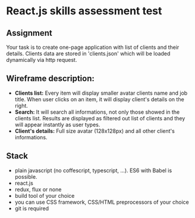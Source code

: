 # React.js skills assessment test

## Assignment

Your task is to create one-page application with list of clients and their details. Clients data are stored in 'clients.json' which will be loaded dynamically via http request.

## Wireframe description:

-   **Clients list:** Every item will display smaller avatar clients name and job title. When user clicks on an item, it will display client's details on the right.
-   **Search:** It will search all informations, not only those showed in the clients list. Results are displayed as filtered out list of clients and they will appear instantly as user types.
-   **Client's details:** Full size avatar (128x128px) and all other client's informations.

## Stack

-   plain javascript (no coffescript, typescript, …). ES6 with Babel is possible.
-   react.js
-   redux, flux or none
-   build tool of your choice
-   you can use CSS framework, CSS/HTML preprocessors of your choice
-   git is required
